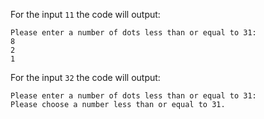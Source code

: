 For the input `11` the code will output:
```text
Please enter a number of dots less than or equal to 31:
8
2
1
```

For the input `32` the code will output:
```text
Please enter a number of dots less than or equal to 31:
Please choose a number less than or equal to 31.
```
